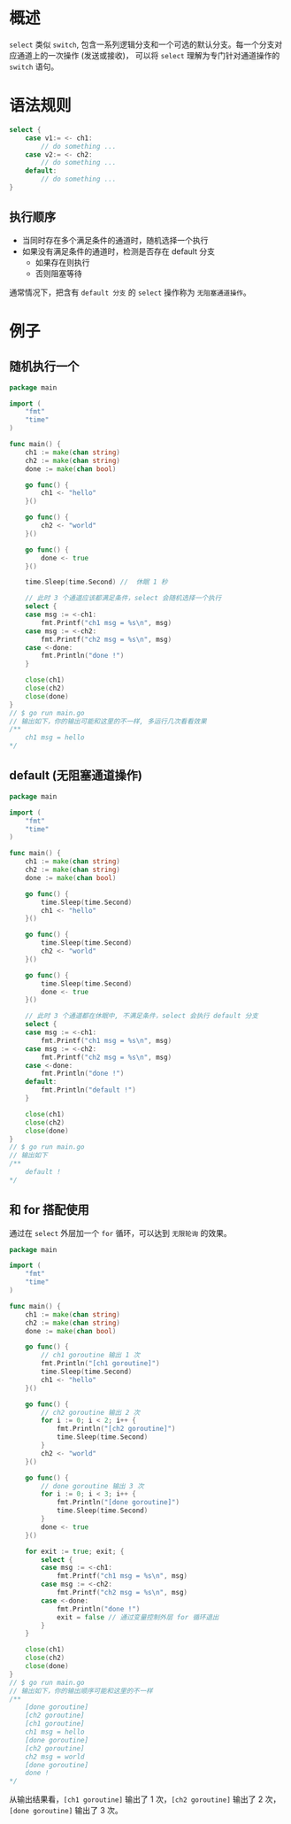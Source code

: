 # 概述
`select` 类似 `switch`, 包含一系列逻辑分支和一个可选的默认分支。每一个分支对应通道上的一次操作 (发送或接收)，
可以将 `select` 理解为专门针对通道操作的 `switch` 语句。

# 语法规则
```go
select {
    case v1:= <- ch1:
        // do something ...  
    case v2:= <- ch2:
        // do something ...
    default: 
        // do something ...
}
```

## 执行顺序
* 当同时存在多个满足条件的通道时，随机选择一个执行
* 如果没有满足条件的通道时，检测是否存在 default 分支
  * 如果存在则执行
  * 否则阻塞等待

通常情况下，把含有 `default 分支` 的 `select` 操作称为 `无阻塞通道操作`。

# 例子

## 随机执行一个
```go
package main

import (
	"fmt"
	"time"
)

func main() {
	ch1 := make(chan string)
	ch2 := make(chan string)
	done := make(chan bool)

	go func() {
		ch1 <- "hello"
	}()

	go func() {
		ch2 <- "world"
	}()

	go func() {
		done <- true
	}()

	time.Sleep(time.Second) //  休眠 1 秒

	// 此时 3 个通道应该都满足条件，select 会随机选择一个执行
	select {
	case msg := <-ch1:
		fmt.Printf("ch1 msg = %s\n", msg)
	case msg := <-ch2:
		fmt.Printf("ch2 msg = %s\n", msg)
	case <-done:
		fmt.Println("done !")
	}

	close(ch1)
	close(ch2)
	close(done)
}
// $ go run main.go
// 输出如下，你的输出可能和这里的不一样, 多运行几次看看效果
/**
    ch1 msg = hello
*/
```

## default (无阻塞通道操作)
```go
package main

import (
	"fmt"
	"time"
)

func main() {
	ch1 := make(chan string)
	ch2 := make(chan string)
	done := make(chan bool)

	go func() {
		time.Sleep(time.Second)
		ch1 <- "hello"
	}()

	go func() {
		time.Sleep(time.Second)
		ch2 <- "world"
	}()

	go func() {
		time.Sleep(time.Second)
		done <- true
	}()

	// 此时 3 个通道都在休眠中, 不满足条件，select 会执行 default 分支
	select {
	case msg := <-ch1:
		fmt.Printf("ch1 msg = %s\n", msg)
	case msg := <-ch2:
		fmt.Printf("ch2 msg = %s\n", msg)
	case <-done:
		fmt.Println("done !")
	default:
		fmt.Println("default !")
	}

	close(ch1)
	close(ch2)
	close(done)
}
// $ go run main.go
// 输出如下
/**
    default !
*/
```

## 和 for 搭配使用
通过在 `select` 外层加一个 `for` 循环，可以达到 `无限轮询` 的效果。
```go
package main

import (
	"fmt"
	"time"
)

func main() {
	ch1 := make(chan string)
	ch2 := make(chan string)
	done := make(chan bool)

	go func() {
		// ch1 goroutine 输出 1 次 
		fmt.Println("[ch1 goroutine]")
		time.Sleep(time.Second)
		ch1 <- "hello"
	}()

	go func() {
		// ch2 goroutine 输出 2 次
		for i := 0; i < 2; i++ {
			fmt.Println("[ch2 goroutine]")
			time.Sleep(time.Second)
		}
		ch2 <- "world"
	}()

	go func() {
		// done goroutine 输出 3 次
		for i := 0; i < 3; i++ {
			fmt.Println("[done goroutine]")
			time.Sleep(time.Second)
		}
		done <- true
	}()

	for exit := true; exit; {
		select {
		case msg := <-ch1:
			fmt.Printf("ch1 msg = %s\n", msg)
		case msg := <-ch2:
			fmt.Printf("ch2 msg = %s\n", msg)
		case <-done:
			fmt.Println("done !")
			exit = false // 通过变量控制外层 for 循环退出
		}
	}

	close(ch1)
	close(ch2)
	close(done)
}
// $ go run main.go
// 输出如下，你的输出顺序可能和这里的不一样
/**
    [done goroutine]
    [ch2 goroutine]
    [ch1 goroutine]
    ch1 msg = hello
    [done goroutine]
    [ch2 goroutine]
    ch2 msg = world
    [done goroutine]
    done !
*/
```

从输出结果看，`[ch1 goroutine]` 输出了 1 次，`[ch2 goroutine]` 输出了 2 次，`[done goroutine]` 输出了 3 次。 